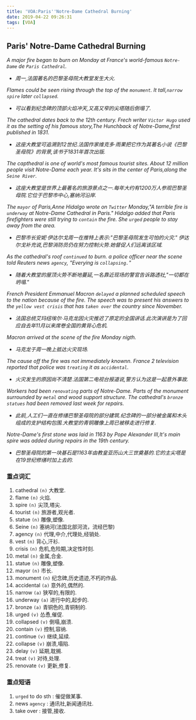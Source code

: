 ```yaml
---
title: 'VOA:Paris''Notre-Dame Cathedral Burning'
date: 2019-04-22 09:26:31
tags: [VOA]
---
```


## Paris' Notre-Dame Cathedral Burning

*A major fire began to burn on Monday at France's world-famous `Notre-Dame` de `Paris Cathedral`.*
- *周一,法国著名的巴黎圣母院大教堂发生大火.*

*Flames could be seen rising through the top of the `monument`. It tall,`narrow` `spire` later `collapsed`.*
- *可以看到纪念碑的顶部火焰冲天,又高又窄的尖塔随后倒塌了.*
  
*The cathedral dates back to the 12th century. Frech writer `Victor Hugo` used it as the setting of his famous story,The Hunchback of Notre-Dame,first published in 1831.*
- *这座大教堂可追溯到12世纪.法国作家维克多·雨果把它作为其著名小说《巴黎圣母院》的背景,该书于1831年首次出版.*

*The capthedral is one of world's most famous tourist sites. About 12 million people visit Notre-Dame each year. It's sits in the center of Paris,along the `Seine River`.*
- *这座大教堂是世界上最著名的旅游景点之一.每年大约有1200万人参观巴黎圣母院.它位于巴黎市中心,塞纳河沿岸.*

*The `mayor` of Paris,Anne Hidalgo wrote on `Twitter` Monday,"A terrible fire is `underway` at Notre-Dame Cathedral in Paris." Hidalgo added that Paris firefighters were still trying to `contain` the fire. She `urged` people to stay away from the area.*
- *巴黎市长安妮·伊达尔戈周一在推特上表示:"巴黎圣母院发生可怕的火灾." 伊达尔戈补充说,巴黎消防员仍在努力控制火势.她督促人们远离该区域.*

*As the cathedral's roof `continued` to burn. a police officer near the scene told Reuters news `agency`, "Everying is `collapsing.`"*
- *随着大教堂的屋顶火势不断地蔓延,一名靠近现场的警官告诉路透社,"一切都在坍塌."*

*French President Emmanuel Macron `delayed` a planned scheduled speech to the nation because of the fire. The speech was to present his answers to the `yellow vest crisis` that has `taken over` the country since November.*
- *法国总统艾玛纽埃尔·马克龙因火灾推迟了原定的全国讲话.此次演讲是为了回应自去年11月以来席卷全国的黄背心危机.*

*Macron arrived at the scene of the fire Monday nigth.*
- *马克龙于周一晚上抵达火灾现场.*

*The cause off the fire was not immediately knownn. France 2 television reported that police was `treating` it as `accidental`.*
- *火灾发生的原因尚不清楚.法国第二电视台报道说,警方认为这是一起意外事故.*

*Workers had been `renovating` parts of Notre-Dame. Parts of the monument surrounded by `metal` and wood support structure. The cathedral's `bronze statues` had been removed last week for repairs.*
- *此前,人工们一直在修缮巴黎圣母院的部分建筑.纪念碑的一部分被金属和木头组成的支护结构包围.大教堂的青铜雕像上周已被移走进行修复.*

*Notre-Dame's first stone was laid in 1163 by Pope Alexander III,It's main spire was added during repairs in the 19th century.*
- *巴黎圣母院的第一块基石是1163年由教皇亚历山大三世奠基的.它的主尖塔是在19世纪修缮时加上去的.*



### 重点词汇

1. cathedral        `(n)`       大教堂.
2. flame            `(n)`       火焰.
3. spire            `(n)`       尖顶,塔尖.
4. tourist          `(n)`       旅游者,观光者.
5. statue           `(n)`       雕像,塑像.
6. Seine            `(n)`       塞纳河(法国北部河流，流经巴黎)
7. agency           `(n)`       代理,中介,代理处,经销处.
8. vest             `(n)`       背心,汗衫.
9. crisis           `(n)`       危机,危险期,决定性时刻.
10. metal           `(n)`       金属,合金.
11. statue          `(n)`       雕像,塑像.
12. mayor           `(n)`       市长.
13. monument        `(n)`       纪念碑,历史遗迹,不朽的作品.
14. accidental      `(a)`       意外的,偶然的.
15. narrow          `(a)`       狭窄的,有限的.
16. underway        `(a)`       进行中的,起步的.
17. bronze          `(a)`       青铜色的,青铜制的.
18. urged           `(v)`       怂恿,催促.
19. collapsed       `(v)`       倒塌,崩溃.
20. contain         `(v)`       控制,容纳.
21. continue        `(v)`       继续,延续.
22. collapse        `(v)`       崩溃,塌陷.
23. delay           `(v)`       延期,耽搁.
24. treat           `(v)`       对待,处理.
25. renovate        `(v)`       更新,修复.


### 重点短语

1. `urged` to do sth : 催促做某事.
2. news `agency` : 通讯社,新闻通讯社.
3. take over : 接管,接收.